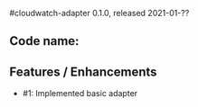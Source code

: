 #cloudwatch-adapter 0.1.0, released 2021-01-??

## Code name:

## Features / Enhancements

* #1: Implemented basic adapter

